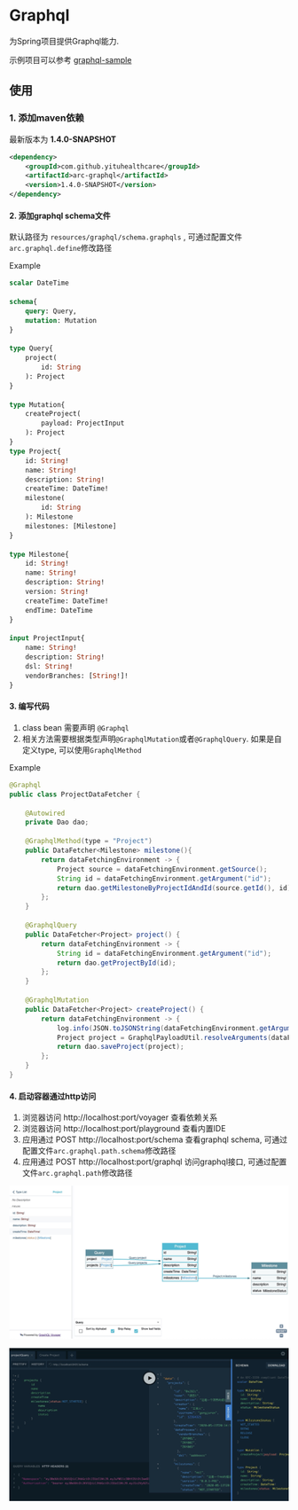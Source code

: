 # Graphql

为Spring项目提供Graphql能力.

示例项目可以参考 [graphql-sample](./sample/graphql-sample)

## 使用

### 1. 添加maven依赖

最新版本为 **1.4.0-SNAPSHOT**

```xml
<dependency>
    <groupId>com.github.yituhealthcare</groupId>
    <artifactId>arc-graphql</artifactId>
    <version>1.4.0-SNAPSHOT</version>
</dependency>
```
#### 2. 添加graphql schema文件 

默认路径为 `resources/graphql/schema.graphqls` , 可通过配置文件`arc.graphql.define`修改路径

Example

```graphql
scalar DateTime

schema{
    query: Query,
    mutation: Mutation
}

type Query{
    project(
        id: String
    ): Project
}

type Mutation{
    createProject(
        payload: ProjectInput
    ): Project
}
type Project{
    id: String!
    name: String!
    description: String!
    createTime: DateTime!
    milestone(
        id: String
    ): Milestone
    milestones: [Milestone]
}

type Milestone{
    id: String!
    name: String!
    description: String!
    version: String!
    createTime: DateTime!
    endTime: DateTime
}

input ProjectInput{
    name: String!
    description: String!
    dsl: String!
    vendorBranches: [String!]!
}
```

#### 3. 编写代码

1. class bean 需要声明 `@Graphql` 
2. 相关方法需要根据类型声明`@GraphqlMutation`或者`@GraphqlQuery`. 如果是自定义type, 可以使用`GraphqlMethod`

Example

```java
@Graphql
public class ProjectDataFetcher {

    @Autowired
    private Dao dao;

    @GraphqlMethod(type = "Project")
    public DataFetcher<Milestone> milestone(){
        return dataFetchingEnvironment -> {
            Project source = dataFetchingEnvironment.getSource();
            String id = dataFetchingEnvironment.getArgument("id");
            return dao.getMilestoneByProjectIdAndId(source.getId(), id);
        };
    }

    @GraphqlQuery
    public DataFetcher<Project> project() {
        return dataFetchingEnvironment -> {
            String id = dataFetchingEnvironment.getArgument("id");
            return dao.getProjectById(id);
        };
    }

    @GraphqlMutation
    public DataFetcher<Project> createProject() {
        return dataFetchingEnvironment -> {
            log.info(JSON.toJSONString(dataFetchingEnvironment.getArguments()));
            Project project = GraphqlPayloadUtil.resolveArguments(dataFetchingEnvironment.getArguments(), Project.class);
            return dao.saveProject(project);
        };
    }
}
```

#### 4. 启动容器通过http访问

1. 浏览器访问 http://localhost:port/voyager 查看依赖关系
2. 浏览器访问 http://localhost:port/playground 查看内置IDE
3. 应用通过 POST http://localhost:port/schema 查看graphql schema, 可通过配置文件`arc.graphql.path.schema`修改路径
4. 应用通过 POST http://localhost:port/graphql 访问graphql接口, 可通过配置文件`arc.graphql.path`修改路径

![voyager](./doc/voyager.jpeg)

![playground](./doc/playground.jpeg)

